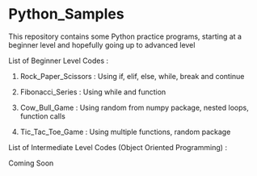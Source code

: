 # Python_Samples
This repository contains some Python practice programs, starting at a beginner level and hopefully going up to advanced level

List of Beginner Level Codes :

1) Rock_Paper_Scissors : Using if, elif, else, while, break and continue

2) Fibonacci_Series : Using while and function

3) Cow_Bull_Game : Using random from numpy package, nested loops, function calls 

4) Tic_Tac_Toe_Game : Using multiple functions, random package

List of Intermediate Level Codes (Object Oriented Programming) :

Coming Soon  
